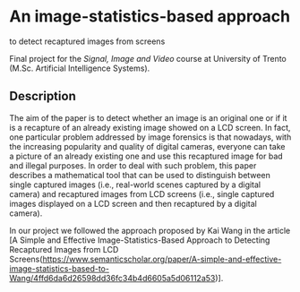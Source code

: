 # An image-statistics-based approach
to detect recaptured images from screens

Final project for the *Signal, Image and Video* course at University of Trento (M.Sc. Artificial Intelligence Systems).

## Description

The aim of the paper is to detect whether an image is an original one or if it is a recapture of
an already existing image showed on a LCD screen. In fact, one particular problem addressed by
image forensics is that nowadays, with the increasing popularity and quality of digital cameras,
everyone can take a picture of an already existing one and use this recaptured image for bad and
illegal purposes. In order to deal with such problem, this paper describes a mathematical tool that
can be used to distinguish between single captured images (i.e., real-world scenes captured by a
digital camera) and recaptured images from LCD screens (i.e., single captured images displayed on
a LCD screen and then recaptured by a digital camera).

In our project we followed the approach proposed by Kai Wang in the article [A Simple and Effective
Image-Statistics-Based Approach to Detecting Recaptured Images from LCD Screens(https://www.semanticscholar.org/paper/A-simple-and-effective-image-statistics-based-to-Wang/4ffd6da6d26598dd36fc34b4d6605a5d06112a53)].

